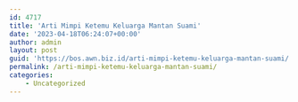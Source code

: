 ```yaml
---
id: 4717
title: 'Arti Mimpi Ketemu Keluarga Mantan Suami'
date: '2023-04-18T06:24:07+00:00'
author: admin
layout: post
guid: 'https://bos.awn.biz.id/arti-mimpi-ketemu-keluarga-mantan-suami/'
permalink: /arti-mimpi-ketemu-keluarga-mantan-suami/
categories:
    - Uncategorized
---
```


